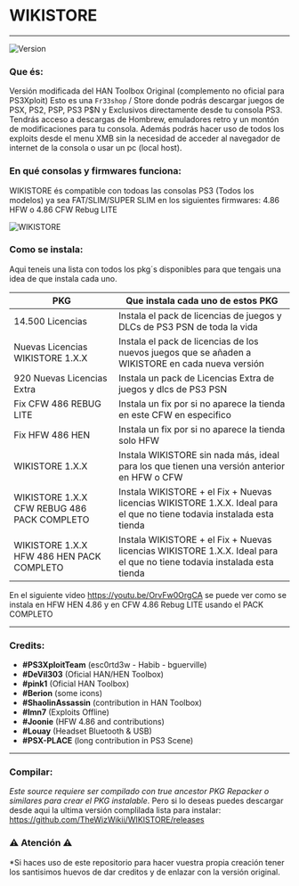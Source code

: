 # WIKISTORE 
---
![Version](https://img.shields.io/badge/Version-1.0.5-brightgreen.svg)

### Que és:

Versión modificada del HAN Toolbox Original (complemento no oficial para PS3Xploit)
Esto es una `Fr33shop` / Store donde podrás descargar juegos de PSX, PS2, PSP, PS3 P$N y Exclusivos directamente desde tu consola PS3. Tendrás acceso a descargas de Hombrew, emuladores retro y un montón de modificaciones para tu consola. Además podrás hacer uso de todos los exploits desde el menu XMB sin la necesidad de acceder al navegador de internet de la consola o usar un pc (local host).

### En qué consolas y firmwares funciona:

WIKISTORE és compatible con todoas las consolas PS3 (Todos los modelos) ya sea FAT/SLIM/SUPER SLIM en los
siguientes firmwares: 4.86 HFW o 4.86 CFW Rebug LITE

![WIKISTORE](https://i.imgur.com/B5a1gfp.png)

### Como se instala:


Aqui teneis una lista con todos los pkg´s disponibles para que tengais una idea de que instala cada uno.


| PKG | Que instala cada uno de estos PKG |
| ------ | ------ |
| 14.500 Licencias | Instala el pack de licencias de juegos y DLCs de PS3 PSN de toda la vida |
| Nuevas Licencias WIKISTORE 1.X.X | Instala el pack de licencias de los nuevos juegos que se añaden a WIKISTORE en cada nueva versión |
| 920 Nuevas Licencias Extra | Instala un pack de Licencias Extra de juegos y dlcs de PS3 PSN |
| Fix CFW 486 REBUG LITE | Instala un fix por si no aparece la tienda en este CFW en especifico |
| Fix HFW 486 HEN | Instala un fix por si no aparece la tienda solo HFW |
| WIKISTORE 1.X.X | Instala WIKISTORE sin nada más, ideal para los que tienen una versión anterior en HFW o CFW |
| WIKISTORE 1.X.X CFW REBUG 486 PACK COMPLETO | Instala WIKISTORE + el Fix + Nuevas licencias WIKISTORE 1.X.X. Ideal para el que no tiene todavia instalada esta tienda |
| WIKISTORE 1.X.X HFW 486 HEN PACK COMPLETO | Instala WIKISTORE + el Fix + Nuevas licencias WIKISTORE 1.X.X. Ideal para el que no tiene todavia instalada esta tienda |


En el siguiente video https://youtu.be/OrvFw0OrgCA se puede ver como se instala en HFW HEN 4.86 y en CFW 4.86 Rebug LITE usando el PACK COMPLETO

---

### Credits:

- **#PS3XploitTeam** (esc0rtd3w - Habib - bguerville)
- **#DeVil303** (Oficial HAN/HEN Toolbox)
- **#pink1** (Oficial HAN Toolbox)
- **#Berion** (some icons)
- **#ShaolinAssassin** (contribution in HAN Toolbox)
- **#lmn7** (Exploits Offline)
- **#Joonie** (HFW 4.86 and contributions)
- **#Louay** (Headset Bluetooth & USB)
- **#PSX-PLACE** (long contribution in PS3 Scene)

---

### Compilar:

*Este source requiere ser compilado con true ancestor PKG Repacker o similares para crear el PKG instalable*. Pero si lo deseas puedes descargar desde aqui la ultima versión complilada lista para instalar: https://github.com/TheWizWikii/WIKISTORE/releases

### ⚠️ Atención ⚠️

*Si haces uso de este repositorio para hacer vuestra propia creación tener los santisimos huevos de dar creditos y de enlazar con la versión original.



